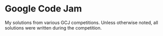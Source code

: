 # Google Code Jam
My solutions from various GCJ competitions. Unless otherwise noted, all
solutions were written during the competition.

